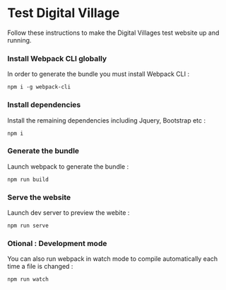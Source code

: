 # Test Digital Village

Follow these instructions to make the Digital Villages test website up and running.

### Install Webpack CLI globally

In order to generate the bundle you must install Webpack CLI :

```
npm i -g webpack-cli
```

### Install dependencies

Install the remaining dependencies including Jquery, Bootstrap etc :

```
npm i
```

### Generate the bundle

Launch webpack to generate the bundle :

```
npm run build
```

### Serve the website

Launch dev server to preview the webite :

```
npm run serve
```

### Otional : Development mode

You can also run webpack in watch mode to compile automatically each time a file is changed :

```
npm run watch
```
